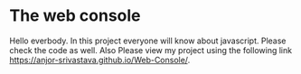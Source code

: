 # The web console

Hello everbody. In this project everyone will know about javascript. Please check the code as well. Also Please view my project using the following link https://anjor-srivastava.github.io/Web-Console/.
